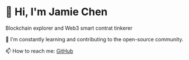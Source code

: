 # 👋 Hi, I'm Jamie Chen

Blockchain explorer and Web3 smart contrat tinkerer

🌱 I'm constantly learning and contributing to the open-source community.

📫 How to reach me: [GitHub](https://github.com/jamiechen17)
